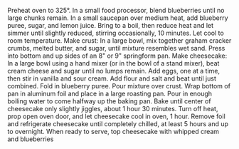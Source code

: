 Preheat oven to 325°. In a small food processor, blend blueberries until no large chunks remain.
In a small saucepan over medium heat, add blueberry puree, sugar, and lemon juice. Bring to a boil, then reduce heat and let simmer until slightly reduced, stirring occasionally, 10 minutes. Let cool to room temperature. 
Make crust: In a large bowl, mix together graham cracker crumbs, melted butter, and sugar, until mixture resembles wet sand. Press into bottom and up sides of an 8" or 9" springform pan. 
Make cheesecake: In a large bowl using a hand mixer (or in the bowl of a stand mixer), beat cream cheese and sugar until no lumps remain. Add eggs, one at a time, then stir in vanilla and sour cream. Add flour and salt and beat until just combined. Fold in blueberry puree. 
Pour mixture over crust. Wrap bottom of pan in aluminum foil and place in a large roasting pan. Pour in enough boiling water to come halfway up the baking pan. 
Bake until center of cheesecake only slightly jiggles, about 1 hour 30 minutes. Turn off heat, prop open oven door, and let cheesecake cool in oven, 1 hour. 
Remove foil and refrigerate cheesecake until completely chilled, at least 5 hours and up to overnight.
When ready to serve, top cheesecake with whipped cream and blueberries
